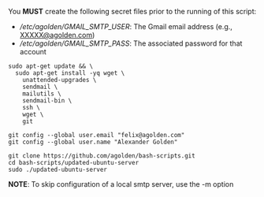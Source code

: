 You **MUST** create the following secret files prior to the running of this script:
* */etc/agolden/GMAIL_SMTP_USER*: The Gmail email address (e.g., XXXXX@agolden.com)
* */etc/agolden/GMAIL_SMTP_PASS*: The associated password for that account

```
sudo apt-get update && \
  sudo apt-get install -yq wget \
    unattended-upgrades \
    sendmail \
    mailutils \
    sendmail-bin \
    ssh \
    wget \
    git

git config --global user.email "felix@agolden.com"
git config --global user.name "Alexander Golden"

git clone https://github.com/agolden/bash-scripts.git
cd bash-scripts/updated-ubuntu-server
sudo ./updated-ubuntu-server
```

**NOTE**: To skip configuration of a local smtp server, use the -m option
